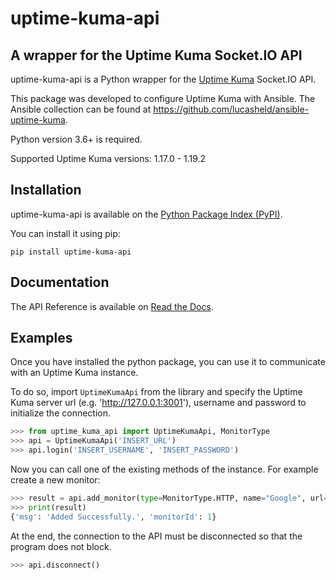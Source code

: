 # uptime-kuma-api

A wrapper for the Uptime Kuma Socket.IO API
---
uptime-kuma-api is a Python wrapper for the [Uptime Kuma](https://github.com/louislam/uptime-kuma) Socket.IO API.

This package was developed to configure Uptime Kuma with Ansible. The Ansible collection can be found at https://github.com/lucasheld/ansible-uptime-kuma.

Python version 3.6+ is required.

Supported Uptime Kuma versions: 1.17.0 - 1.19.2

Installation
---
uptime-kuma-api is available on the [Python Package Index (PyPI)](https://pypi.org/project/uptime-kuma-api/).

You can install it using pip:

```
pip install uptime-kuma-api
```

Documentation
---
The API Reference is available on [Read the Docs](https://uptime-kuma-api.readthedocs.io).

Examples
---
Once you have installed the python package, you can use it to communicate with an Uptime Kuma instance.

To do so, import `UptimeKumaApi` from the library and specify the Uptime Kuma server url (e.g. 'http://127.0.0.1:3001'), username and password to initialize the connection.

```python
>>> from uptime_kuma_api import UptimeKumaApi, MonitorType
>>> api = UptimeKumaApi('INSERT_URL')
>>> api.login('INSERT_USERNAME', 'INSERT_PASSWORD')
```

Now you can call one of the existing methods of the instance. For example create a new monitor:

```python
>>> result = api.add_monitor(type=MonitorType.HTTP, name="Google", url="https://google.com")
>>> print(result)
{'msg': 'Added Successfully.', 'monitorId': 1}
```

At the end, the connection to the API must be disconnected so that the program does not block.

```python
>>> api.disconnect()
```
